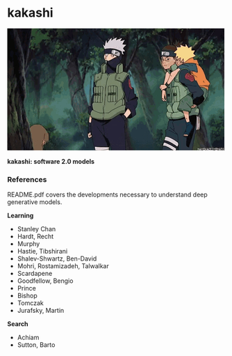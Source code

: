 # kakashi

![](./iruka-kakashi.gif)

**kakashi: software 2.0 models**

### References
README.pdf covers the developments necessary to understand deep generative models.

**Learning**
- Stanley Chan
- Hardt, Recht
- Murphy
- Hastie, Tibshirani
- Shalev-Shwartz, Ben-David
- Mohri, Rostamizadeh, Talwalkar
- Scardapene
- Goodfellow, Bengio
- Prince
- Bishop
- Tomczak
- Jurafsky, Martin

**Search**
- Achiam
- Sutton, Barto